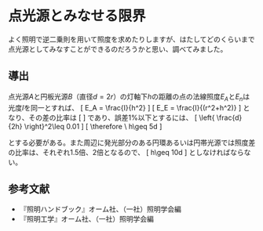 
# 点光源とみなせる限界
よく照明で逆二乗則を用いて照度を求めたりしますが、はたしてどのくらいまで点光源としてみなすことができるのだろうかと思い、調べてみました。

## 導出
点光源$A$と円板光源$B$（直径$d=2r$）の灯軸下$h$の距離の点の法線照度$E_A$と$E_n$は光度$I$を同一とすれば、
\[ E_A = \frac{I}{h^2} \]
\[ E_E = \frac{I}{(r^2+h^2)} \]
となり、その差の比率は
\[  \]
であり、誤差1%以下とするには、
\[ \left{ \frac{d}{2h} \right}^2\leq 0.01 \]
\[ \therefore \ h\geq 5d \]

とする必要がある。また周辺に発光部分のある円環あるいは円帯光源では照度差の比率は、それぞれ1.5倍、2倍となるので、
\[ h\geq 10d \]
としなければならない。

## 参考文献
* 『照明ハンドブック』オーム社、（一社）照明学会編
* 『照明工学』オーム社、（一社）照明学会編
